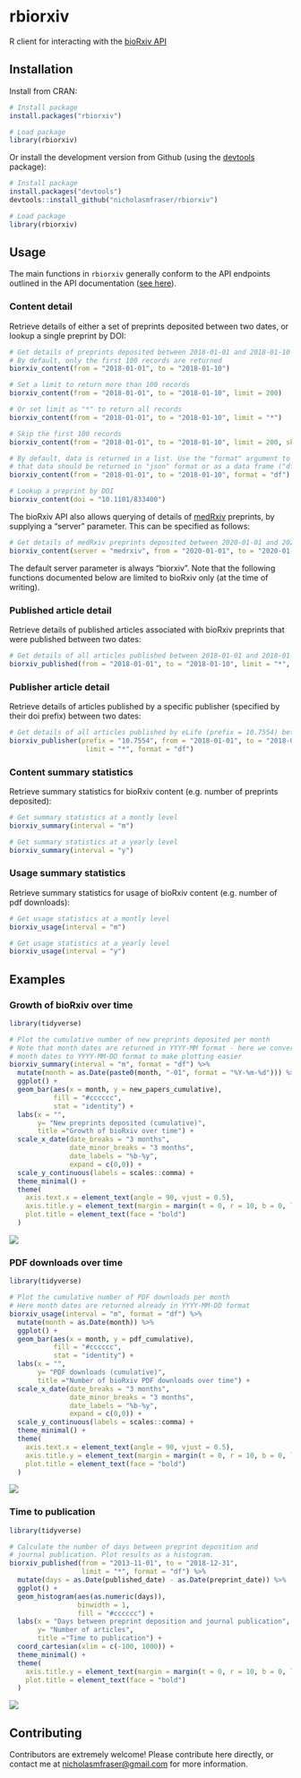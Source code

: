
<!-- README.md is generated from README.Rmd. Please edit that file -->

# rbiorxiv

R client for interacting with the [bioRxiv API](https://api.biorxiv.org)

## Installation

Install from CRAN:

``` r
# Install package
install.packages("rbiorxiv")

# Load package
library(rbiorxiv)
```

Or install the development version from Github (using the
[devtools](https://cran.r-project.org/web/packages/devtools/index.html)
package):

``` r
# Install package
install.packages("devtools")
devtools::install_github("nicholasmfraser/rbiorxiv")

# Load package
library(rbiorxiv)
```

## Usage

The main functions in `rbiorxiv` generally conform to the API endpoints
outlined in the API documentation ([see
here](https://api.biorxiv.org/)).

### Content detail

Retrieve details of either a set of preprints deposited between two
dates, or lookup a single preprint by DOI:

``` r
# Get details of preprints deposited between 2018-01-01 and 2018-01-10
# By default, only the first 100 records are returned
biorxiv_content(from = "2018-01-01", to = "2018-01-10")

# Set a limit to return more than 100 records
biorxiv_content(from = "2018-01-01", to = "2018-01-10", limit = 200)

# Or set limit as "*" to return all records
biorxiv_content(from = "2018-01-01", to = "2018-01-10", limit = "*")

# Skip the first 100 records
biorxiv_content(from = "2018-01-01", to = "2018-01-10", limit = 200, skip = 100)

# By default, data is returned in a list. Use the "format" argument to specify
# that data should be returned in "json" format or as a data frame ("df").
biorxiv_content(from = "2018-01-01", to = "2018-01-10", format = "df")

# Lookup a preprint by DOI
biorxiv_content(doi = "10.1101/833400")
```

The bioRxiv API also allows querying of details of
[medRxiv](https://www.medrxiv.org/) preprints, by supplying a “server”
parameter. This can be specified as follows:

``` r
# Get details of medRxiv preprints deposited between 2020-01-01 and 2020-01-02
biorxiv_content(server = "medrxiv", from = "2020-01-01", to = "2020-01-02")
```

The default server parameter is always “biorxiv”. Note that the
following functions documented below are limited to bioRxiv only (at the
time of writing).

### Published article detail

Retrieve details of published articles associated with bioRxiv preprints
that were published between two dates:

``` r
# Get details of all articles published between 2018-01-01 and 2018-01-10
biorxiv_published(from = "2018-01-01", to = "2018-01-10", limit = "*", format = "df")
```

### Publisher article detail

Retrieve details of articles published by a specific publisher
(specified by their doi prefix) between two dates:

``` r
# Get details of all articles published by eLife (prefix = 10.7554) between 2018-01-01 and 2018-01-10
biorxiv_publisher(prefix = "10.7554", from = "2018-01-01", to = "2018-01-10", 
                   limit = "*", format = "df")
```

### Content summary statistics

Retrieve summary statistics for bioRxiv content (e.g. number of
preprints deposited):

``` r
# Get summary statistics at a montly level
biorxiv_summary(interval = "m")

# Get summary statistics at a yearly level
biorxiv_summary(interval = "y")
```

### Usage summary statistics

Retrieve summary statistics for usage of bioRxiv content (e.g. number of
pdf downloads):

``` r
# Get usage statistics at a montly level
biorxiv_usage(interval = "m")

# Get usage statistics at a yearly level
biorxiv_usage(interval = "y")
```

## Examples

### Growth of bioRxiv over time

``` r
library(tidyverse)

# Plot the cumulative number of new preprints deposited per month
# Note that month dates are returned in YYYY-MM format - here we convert
# month dates to YYYY-MM-DD format to make plotting easier
biorxiv_summary(interval = "m", format = "df") %>%
  mutate(month = as.Date(paste0(month, "-01", format = "%Y-%m-%d"))) %>%
  ggplot() +
  geom_bar(aes(x = month, y = new_papers_cumulative),
           fill = "#cccccc",
           stat = "identity") +
  labs(x = "",
       y= "New preprints deposited (cumulative)",
       title ="Growth of bioRxiv over time") +
  scale_x_date(date_breaks = "3 months",
               date_minor_breaks = "3 months",
               date_labels = "%b-%y",
               expand = c(0,0)) +
  scale_y_continuous(labels = scales::comma) +
  theme_minimal() +
  theme(
    axis.text.x = element_text(angle = 90, vjust = 0.5),
    axis.title.y = element_text(margin = margin(t = 0, r = 10, b = 0, l = 0)),
    plot.title = element_text(face = "bold")
  )
```

![](man/figures/biorxiv_deposited_preprints.png)

### PDF downloads over time

``` r
library(tidyverse)

# Plot the cumulative number of PDF downloads per month
# Here month dates are returned already in YYYY-MM-DD format
biorxiv_usage(interval = "m", format = "df") %>%
  mutate(month = as.Date(month)) %>%
  ggplot() +
  geom_bar(aes(x = month, y = pdf_cumulative),
           fill = "#cccccc",
           stat = "identity") +
  labs(x = "",
       y= "PDF downloads (cumulative)",
       title ="Number of bioRxiv PDF downloads over time") +
  scale_x_date(date_breaks = "3 months",
               date_minor_breaks = "3 months",
               date_labels = "%b-%y",
               expand = c(0,0)) +
  scale_y_continuous(labels = scales::comma) +
  theme_minimal() +
  theme(
    axis.text.x = element_text(angle = 90, vjust = 0.5),
    axis.title.y = element_text(margin = margin(t = 0, r = 10, b = 0, l = 0)),
    plot.title = element_text(face = "bold")
  )
```

![](man/figures/biorxiv_pdf_downloads.png)

### Time to publication

``` r
library(tidyverse)

# Calculate the number of days between preprint deposition and 
# journal publication. Plot results as a histogram.
biorxiv_published(from = "2013-11-01", to = "2018-12-31", 
                  limit = "*", format = "df") %>%
  mutate(days = as.Date(published_date) - as.Date(preprint_date)) %>%
  ggplot() +
  geom_histogram(aes(as.numeric(days)),
                 binwidth = 1,
                 fill = "#cccccc") +
  labs(x = "Days between preprint deposition and journal publication",
       y= "Number of articles",
       title ="Time to publication") +
  coord_cartesian(xlim = c(-100, 1000)) +
  theme_minimal() +
  theme(
    axis.title.y = element_text(margin = margin(t = 0, r = 10, b = 0, l = 0)),
    plot.title = element_text(face = "bold")
  )
```

![](man/figures/biorxiv_time_to_publication.png)

## Contributing

Contributors are extremely welcome\! Please contribute here directly, or
contact me at <nicholasmfraser@gmail.com> for more information.
